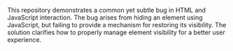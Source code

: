 This repository demonstrates a common yet subtle bug in HTML and JavaScript interaction.  The bug arises from hiding an element using JavaScript, but failing to provide a mechanism for restoring its visibility. The solution clarifies how to properly manage element visibility for a better user experience.
